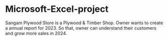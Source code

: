 # Microsoft-Excel-project
Sangam Plywood Store is a Plywood & Timber Shop. Owner wants to create a annual report for 2023. So that, owner can understand their customers and grow more sales in 2024.  

